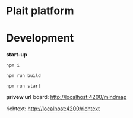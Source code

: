 # Plait platform

# Development
**start-up**

```
npm i

npm run build

npm run start

```

**privew url**
board: [http://localhost:4200/mindmap](http://localhost:7100)

richtext: [http://localhost:4200/richtext](http://localhost:7100/richtext)